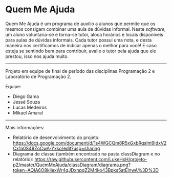 # Quem Me Ajuda

Quem Me Ajuda é um programa de auxílio a alunos que permite que os mesmos consigam combinar uma aula de dúvidas informal. Neste _software_, um aluno voluntaria-se e torna-se tutor, aloca horários e locais disponíveis para aulas de dúvidas informais. Cada tutor possui uma nota, e desta maneira nos certificamos de indicar apenas o melhor para você! E caso esteja se sentindo bem para contribuir, avalie o tutor pela ajuda que ele prestou, isso nos ajuda muito.
______________________________________________________________________________________________________________
Projeto em equipe de final de período das disciplinas Programação 2 e Laboratório de Programação 2.

Equipe:
- Diego Gama
- Jessé Souza
- Lucas Medeiros
- Mikael Amaral
______________________________________________________________________________________________________________
Mais informações:
- Relatório de desenvolvimento do projeto: <https://docs.google.com/document/d/1s4WGCQm8R5xGxbRqsIm9IdxV2Cx1a0S48ZoCwA-Yxso/edit?usp=sharing>
- Diagrama de classe (também encontrado na pasta classDiagram e no relatório): <https://raw.githubusercontent.com/LukeHxH/projeto-p2/master/QuemMeAjuda/classDiagram/diagrama.png?token=AQIA6O8kliexWr4qJDxnpqZ2M4ko43Bpks5atElnwA%3D%3D>

